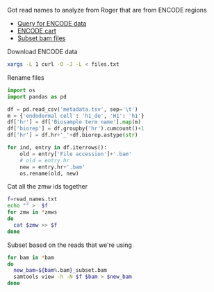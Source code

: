 Got read names to analyze from Roger that are from ENCODE regions

* [Query for ENCODE data](https://www.encodeproject.org/search/?searchTerm=lrgasp&type=Experiment&assay_title=long+read+RNA-seq&replicates.library.biosample.donor.organism.scientific_name=Homo+sapiens&biosample_ontology.term_name=H1&biosample_ontology.term_name=endodermal+cell&files.platform.term_name=Pacific+Biosciences+Sequel+II&replicates.library.nucleic_acid_term_name=polyadenylated+mRNA)
* [ENCODE cart](https://www.encodeproject.org/carts/2a400711-709e-4167-a65a-4d1da2e4a4fc/)
* [Subset bam files](https://drive.google.com/drive/folders/1wRoUicPTH3-h6SeuUI7t23aFQ7A2RcWI?usp=sharing)


Download ENCODE data
```bash
xargs -L 1 curl -O -J -L < files.txt
```

Rename files
```python
import os
import pandas as pd

df = pd.read_csv('metadata.tsv', sep='\t')
m = {'endodermal cell': 'h1_de', 'H1': 'h1'}
df['hr'] = df['Biosample term name'].map(m)
df['biorep'] = df.groupby('hr').cumcount()+1
df['hr'] = df.hr+'_'+df.biorep.astype(str)

for ind, entry in df.iterrows():
    old = entry['File accession']+'.bam'
    # old = entry.hr
    new = entry.hr+'.bam'
    os.rename(old, new)
```

Cat all the zmw ids together
```bash
f=read_names.txt
echo "" >  $f
for zmw in *zmws
do
  cat $zmw >> $f
done
```

Subset based on the reads that we're using
```bash
for bam in *bam
do
  new_bam=${bam%.bam}_subset.bam
  samtools view -h -N $f $bam > $new_bam
done
```
